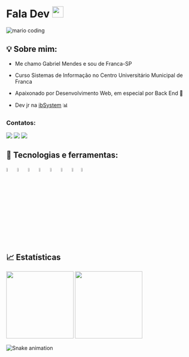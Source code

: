 # Fala Dev <img src="https://camo.githubusercontent.com/e8e7b06ecf583bc040eb60e44eb5b8e0ecc5421320a92929ce21522dbc34c891/68747470733a2f2f6d656469612e67697068792e636f6d2f6d656469612f6876524a434c467a6361737252346961377a2f67697068792e676966" width="30px" data-canonical-src="https://media.giphy.com/media/hvRJCLFzcasrR4ia7z/giphy.gif" style="max-width: 100%;">

<img align="center" dir="auto" src="https://c.tenor.com/3bTxZ4HdrysAAAAC/pixels-neon.gif" alt="mario coding" data-canonical-src="https://i.imgur.com/1ZvVkDc.gif" style="max-width: 100%; min-width: 100%;">



## :bulb: Sobre mim:

- Me chamo Gabriel Mendes e sou de Franca-SP

- Curso Sistemas de Informação no Centro Universitário Municipal de Franca

- Apaixonado por Desenvolvimento Web, em especial por Back End :purple_heart:

- Dev jr na <a target="_blank" href="https://ibsystem.com.br/site_ibsystem/" >ibSystem</a> :bar_chart:

### Contatos:

<div>
<a href="https://instagram.com/gabriel_mendes0107" target="_blank"><img src="https://img.shields.io/badge/-Instagram-%23E4405F?style=for-the-badge&logo=instagram&logoColor=white" target="_blank"></a>
<a href = "mailto:contato@gmendescamargodebarros@gmail.com"><img src="https://img.shields.io/badge/Gmail-D14836?style=for-the-badge&logo=gmail&logoColor=white" target="_blank"></a>
<a href="https://www.linkedin.com/in/gabrielmendescb" target="_blank"><img src="https://img.shields.io/badge/-LinkedIn-%230077B5?style=for-the-badge&logo=linkedin&logoColor=white" target="_blank"></a>   
</div>

## :crystal_ball: Tecnologias e ferramentas:
<img width="5%" src="https://cdn.jsdelivr.net/gh/devicons/devicon/icons/git/git-original.svg" />     <img width="5%" src="https://cdn.jsdelivr.net/gh/devicons/devicon/icons/javascript/javascript-original.svg" />    <img width="5%" src="https://cdn.jsdelivr.net/gh/devicons/devicon/icons/nodejs/nodejs-plain.svg" /> <img width="5%"  src="https://cdn.jsdelivr.net/gh/devicons/devicon/icons/php/php-plain.svg" /> <img width="5%" src="https://cdn.jsdelivr.net/gh/devicons/devicon/icons/laravel/laravel-plain.svg" />    <img width="5%" src="https://cdn.jsdelivr.net/gh/devicons/devicon/icons/mysql/mysql-original.svg" /> <img width="5%" src="https://cdn.jsdelivr.net/gh/devicons/devicon/icons/postgresql/postgresql-plain.svg" /><img width="5%" src="https://cdn.jsdelivr.net/gh/devicons/devicon/icons/heroku/heroku-plain.svg" />



## :chart_with_upwards_trend: Estatísticas
<div>
  <img height="180em" src="https://github-readme-stats.vercel.app/api?username=mendes-gmcb&show_icons=true&theme=tokyonight&include_all_commits=true&count_private=true"/>
  <img height="180em" src="https://github-readme-stats.vercel.app/api/top-langs/?username=mendes-gmcb&layout=compact&langs_count=7&theme=tokyonight"/>
</div>

![Snake animation](https://github.com/mendes-gmcb/mendes-gmcb/blob/output/github-contribution-grid-snake.svg)
 
  
  <!--
**mendes-gmcb/mendes-gmcb** is a ✨ _special_ ✨ repository because its `README.md` (this file) appears on your GitHub profile.

Here are some ideas to get you started:

- 🔭 I’m currently working on ...
- 🌱 I’m currently learning ...
- 👯 I’m looking to collaborate on ...
- 🤔 I’m looking for help with ...
- 💬 Ask me about ...
- 📫 How to reach me: ...
- 😄 Pronouns: ...
- ⚡ Fun fact: ...
-->
